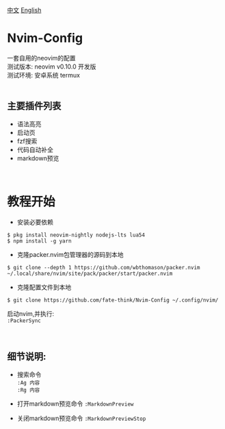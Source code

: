 [中文](zh_CN.md)
[English](README.md)

# Nvim-Config
一套自用的neovim的配置   
测试版本: neovim v0.10.0 开发版   
测试环境: 安卓系统 termux   
<br/>

## 主要插件列表
- 语法高亮
- 启动页
- fzf搜索
- 代码自动补全
- markdown预览

<br/>

# 教程开始

- 安装必要依赖
```
$ pkg install neovim-nightly nodejs-lts lua54  
$ npm install -g yarn
```

- 克隆packer.nvim包管理器的源码到本地
```
$ git clone --depth 1 https://github.com/wbthomason/packer.nvim ~/.local/share/nvim/site/pack/packer/start/packer.nvim
```

- 克隆配置文件到本地
```
$ git clone https://github.com/fate-think/Nvim-Config ~/.config/nvim/
```

启动nvim,并执行:  
`:PackerSync`

<br/>

## 细节说明:
- 搜索命令   
`:Ag 内容`    
`:Rg 内容`

- 打开markdown预览命令
`:MarkdownPreview`

- 关闭markdown预览命令
`:MarkdownPreviewStop`
